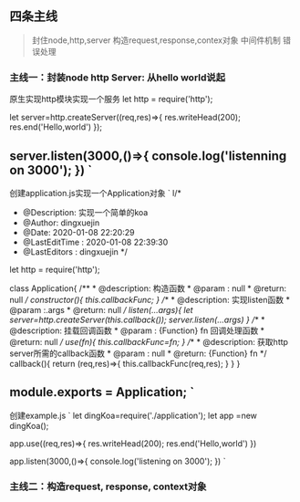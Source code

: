## 四条主线
>封住node,http,server
>构造request,response,contex对象
>中间件机制
>错误处理

### 主线一：封装node http Server: 从hello world说起
原生实现http模块实现一个服务
let http = require('http');

let server=http.createServer((req,res)=>{
    res.writeHead(200);
    res.end('Hello,world')
});

server.listen(3000,()=>{
    console.log('listenning on 3000');
})
`
---
创建application.js实现一个Application对象
`
l/*
 * @Description: 实现一个简单的koa
 * @Author: dingxuejin
 * @Date: 2020-01-08 22:20:29
 * @LastEditTime : 2020-01-08 22:39:30
 * @LastEditors  : dingxuejin
 */

let http = require('http');

class Application{
    /**
     * @description: 构造函数
     * @param : null
     * @return: null
     */
    constructor(){
        this.callbackFunc;
    }
    /**
     * @description: 实现listen函数
     * @param :.args
     * @return: null
     */
    listen(...args){
        let server=http.createServer(this.callback());
        server.listen(...args)
    }
    /**
     * @description: 挂载回调函数
     * @param : {Function} fn 回调处理函数
     * @return: null
     */
    use(fn){
        this.callbackFunc=fn;
    }
    /**
     * @description: 获取http server所需的callback函数
     * @param : null
     * @return: {Function} fn
     */
    callback(){
        return (req,res)=>{
            this.callbackFunc(req,res);
        }
    }
}

module.exports = Application;
`
---
创建example.js
`
let dingKoa=require('./application');
let app =new dingKoa();

app.use((req,res)=>{
    res.writeHead(200);
    res.end('Hello,world')
})

app.listen(3000,()=>{
    console.log('listening on 3000');
})
`
### 主线二：构造request, response, context对象
